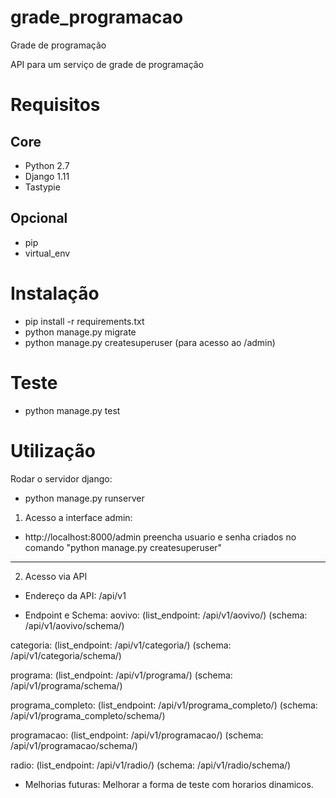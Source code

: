 # grade_programacao
Grade de programação

API para um serviço de grade de programação

Requisitos
==========

Core
----
* Python 2.7
* Django 1.11
* Tastypie

Opcional
--------
* pip
* virtual_env 

Instalação
==========
* pip install -r requirements.txt
* python manage.py migrate
* python manage.py createsuperuser (para acesso ao /admin)

Teste
=====
* python manage.py test

Utilização
==========
Rodar o servidor django:
* python manage.py runserver

1. Acesso a interface admin:
* http://localhost:8000/admin
preencha usuario e senha criados no comando "python manage.py createsuperuser"


------

2. Acesso via API

* Endereço da API:
  /api/v1
  
  
* Endpoint e Schema:
aovivo:
(list_endpoint: /api/v1/aovivo/)
(schema: /api/v1/aovivo/schema/)
    
categoria:
(list_endpoint: /api/v1/categoria/)
(schema: /api/v1/categoria/schema/)

programa:
(list_endpoint: /api/v1/programa/)
(schema: /api/v1/programa/schema/)

programa_completo:
(list_endpoint: /api/v1/programa_completo/)
(schema: /api/v1/programa_completo/schema/)

programacao:
(list_endpoint: /api/v1/programacao/)
(schema: /api/v1/programacao/schema/)

radio:
(list_endpoint: /api/v1/radio/)
(schema: /api/v1/radio/schema/)
    


* Melhorias futuras:
Melhorar a forma de teste com horarios dinamicos.
